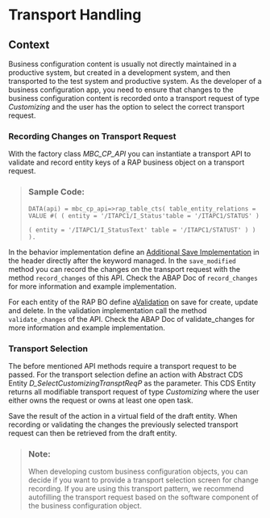 <!-- loio4d6e84a201cd4b5092ec038073b58344 -->

# Transport Handling



<a name="loio4d6e84a201cd4b5092ec038073b58344__section_ekf_3pb_pvb"/>

## Context

Business configuration content is usually not directly maintained in a productive system, but created in a development system, and then transported to the test system and productive system. As the developer of a business configuration app, you need to ensure that changes to the business configuration content is recorded onto a transport request of type *Customizing* and the user has the option to select the correct transport request.



### Recording Changes on Transport Request

With the factory class *MBC\_CP\_API* you can instantiate a transport API to validate and record entity keys of a RAP business object on a transport request.

> ### Sample Code:  
> ```
> DATA(api) = mbc_cp_api=>rap_table_cts( table_entity_relations = VALUE #( ( entity = '/ITAPC1/I_Status'table = '/ITAPC1/STATUS' )
>                                                                                  ( entity = '/ITAPC1/I_StatusText' table = '/ITAPC1/STATUST' ) ) ).
> ```

In the behavior implementation define an [Additional Save Implementation](https://help.sap.com/doc/abapdocu_cp_index_htm/CLOUD/en-US/index.htm?file=abenbdl_saving.htm) in the header directly after the keyword managed. In the `save_modified` method you can record the changes on the transport request with the method `record_changes` of this API. Check the ABAP Doc of `record_changes` for more information and example implementation.

For each entity of the RAP BO define a[Validation](https://help.sap.com/docs/BTP/923180ddb98240829d935862025004d6/171e26c36cca42699976887b4c8a83bf.html) on save for create, update and delete. In the validation implementation call the method `validate_changes` of the API. Check the ABAP Doc of validate\_changes for more information and example implementation.



### Transport Selection

The before mentioned API methods require a transport request to be passed. For the transport selection define an action with Abstract CDS Entity *D\_SelectCustomizingTransptReqP* as the parameter. This CDS Entity returns all modifiable transport request of type *Customizing* where the user either owns the request or owns at least one open task.

Save the result of the action in a virtual field of the draft entity. When recording or validating the changes the previously selected transport request can then be retrieved from the draft entity.

> ### Note:  
> When developing custom business configuration objects, you can decide if you want to provide a transport selection screen for change recording. If you are using this transport pattern, we recommend autofilling the transport request based on the software component of the business configuration object.

